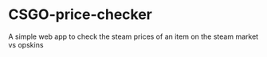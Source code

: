 # CSGO-price-checker
A simple web app to check the steam prices of an item on the steam market vs opskins
